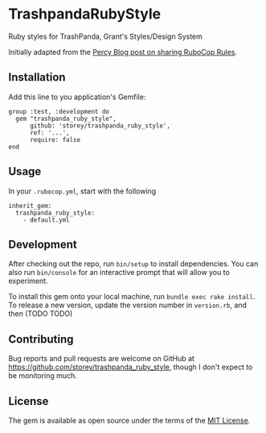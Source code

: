 # TrashpandaRubyStyle

Ruby styles for TrashPanda, Grant's Styles/Design System

Initially adapted from the [Percy Blog post on sharing RuboCop Rules](https://medium.com/perceptual-percy/share-rubocop-rules-across-all-of-your-repos-f3281fbd71f8).

## Installation

Add this line to you application's Gemfile:

```
group :test, :development do
  gem "trashpanda_ruby_style",
      github: 'storey/trashpanda_ruby_style',
      ref: '...',
      require: false
end
```

## Usage

In your `.rubocop.yml`, start with the following

```
inherit_gem:
  trashpanda_ruby_style:
    - default.yml
```

## Development

After checking out the repo, run `bin/setup` to install dependencies. You can also run `bin/console`
for an interactive prompt that will allow you to experiment.

To install this gem onto your local machine, run `bundle exec rake install`. To release a new version,
update the version number in `version.rb`, and then (TODO TODO)

## Contributing

Bug reports and pull requests are welcome on GitHub at
https://github.com/storey/trashpanda_ruby_style, though I don't expect to be monitoring much.

## License

The gem is available as open source under the terms of the [MIT License](https://opensource.org/licenses/MIT).
